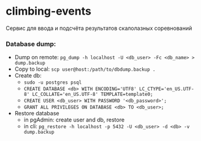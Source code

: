 # climbing-events
Сервис для ввода и подсчёта результатов скалолазных соревнований

### Database dump:
- Dump on remote:
`pg_dump -h localhost -U <db_user> -Fc <db_name> > dump.backup`
- Copy to local:
`scp user@host:/path/to/dbdump.backup .`
- Create db:
  - `sudo -u postgres psql`
  - `CREATE DATABASE <db> WITH ENCODING='UTF8' LC_CTYPE='en_US.UTF-8' LC_COLLATE='en_US.UTF-8' TEMPLATE=template0;`
  - `CREATE USER <db_user> WITH PASSWORD '<db_password>';`
  - `GRANT ALL PRIVILEGES ON DATABASE <db> TO <db_user>;`
- Restore database
    - in pgAdmin: create user and db, restore
    - in cli: `pg_restore -h localhost -p 5432 -U <db_user> -d <db> -v dump.backup `
